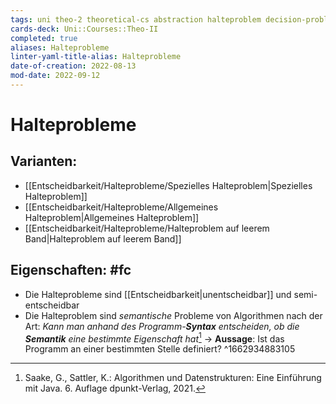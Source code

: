 ```yaml
---
tags: uni theo-2 theoretical-cs abstraction halteproblem decision-problem
cards-deck: Uni::Courses::Theo-II
completed: true
aliases: Halteprobleme
linter-yaml-title-alias: Halteprobleme
date-of-creation: 2022-08-13
mod-date: 2022-09-12
---
```


# Halteprobleme

## Varianten:
- [[Entscheidbarkeit/Halteprobleme/Spezielles Halteproblem|Spezielles Halteproblem]]
- [[Entscheidbarkeit/Halteprobleme/Allgemeines Halteproblem|Allgemeines Halteproblem]]
- [[Entscheidbarkeit/Halteprobleme/Halteproblem auf leerem Band|Halteproblem auf leerem Band]]

## Eigenschaften: #fc
- Die Halteprobleme sind [[Entscheidbarkeit|unentscheidbar]] und semi-entscheidbar
- Die Halteproblem sind *semantische* Probleme von Algorithmen nach der Art: *Kann man anhand des Programm-**Syntax** entscheiden, ob die **Semantik** eine bestimmte Eigenschaft hat*[^1]
	→ **Aussage**: Ist das Programm an einer bestimmten Stelle definiert?
^1662934883105

[^1]:Saake, G., Sattler, K.: Algorithmen und Datenstrukturen: Eine Einführung mit Java. 6. Auflage dpunkt-Verlag, 2021.
